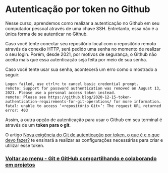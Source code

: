 # Autenticação por token no Github

Nesse curso, aprendemos como realizar a autenticação no Github em seu computador pessoal através de uma chave SSH. Entretanto, essa não é a única forma de se autenticar no Github.

Caso você tente conectar seu repositório local com o repositório remoto através da conexão HTTP, será pedido uma senha no momento de realizar o seu login. Porém, desde 2021, por motivos de segurança, o Github não aceita mais que essa autenticação seja feita por meio de sua senha.

Caso você tente usar sua senha, acontecerá um erro como o mostrado a seguir:

```
Logon failed, use ctrl+c to cancel basic credential prompt.
remote: Support for password authentication was removed on August 13, 2021. Please use a personal access token instead.
remote: Please see https://github.blog/2020-12-15-token-authentication-requirements-for-git-operations/ for more information.
fatal: unable to access ‘<repositório Git>’: The request URL returned error: 403 
```

Assim, a outra opção de autenticação para usar o Github em seu terminal é através de um **token para o git**.

O artigo [Nova exigência do Git de autenticação por token, o que é e o que devo fazer?](https://www.alura.com.br/artigos/nova-exigencia-do-git-de-autenticacao-por-token-o-que-e-o-que-devo-fazer) te ensinará a realizar as configurações necessárias para criar e utilizar esse token.

### [Voltar ao menu - Git e GitHub compartilhando e colaborando em projetos](../menu.md)